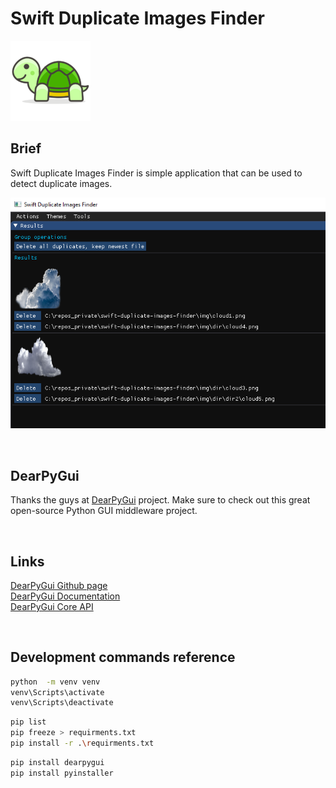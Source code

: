 # Swift Duplicate Images Finder

![](resources\logo.png)

## Brief

Swift Duplicate Images Finder is simple application that can be used to detect duplicate images.

![](resources\results_screen_shot.PNG)


</br>


## DearPyGui

Thanks the guys at [DearPyGui](https://github.com/hoffstadt/DearPyGui) project. Make sure to check out this great open-source Python GUI middleware project.

</br>

## Links

[DearPyGui Github page](https://github.com/hoffstadt/DearPyGui)  
[DearPyGui Documentation](https://hoffstadt.github.io/DearPyGui/api_core.html)  
[DearPyGui Core API](https://github.com/hoffstadt/DearPyGui/blob/master/DearPyGui/dearpygui/core.pyi)  



</br>

## Development commands reference

``` bash
python  -m venv venv
venv\Scripts\activate
venv\Scripts\deactivate
```

```bash
pip list
pip freeze > requirments.txt
pip install -r .\requirments.txt
```

``` bash
pip install dearpygui
pip install pyinstaller
```

</br>
